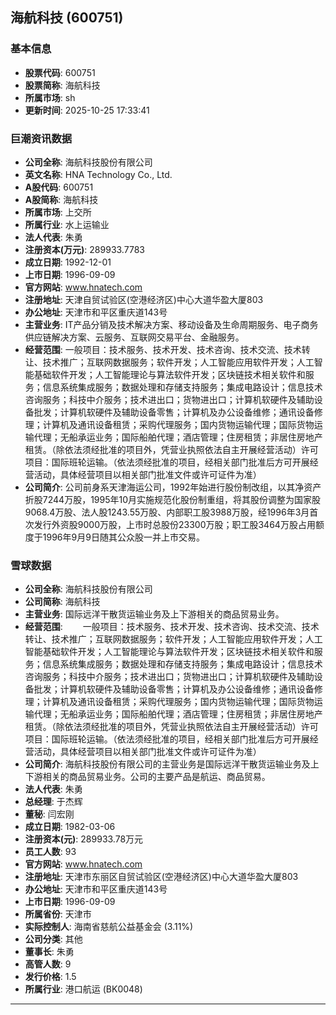 ## 海航科技 (600751)

### 基本信息

- **股票代码**: 600751
- **股票简称**: 海航科技
- **所属市场**: sh
- **更新时间**: 2025-10-25 17:33:41

### 巨潮资讯数据

- **公司全称**: 海航科技股份有限公司
- **英文名称**: HNA Technology Co., Ltd.
- **A股代码**: 600751
- **A股简称**: 海航科技
- **所属市场**: 上交所
- **所属行业**: 水上运输业
- **法人代表**: 朱勇
- **注册资本(万元)**: 289933.7783
- **成立日期**: 1992-12-01
- **上市日期**: 1996-09-09
- **官方网站**: www.hnatech.com
- **注册地址**: 天津自贸试验区(空港经济区)中心大道华盈大厦803
- **办公地址**: 天津市和平区重庆道143号
- **主营业务**: IT产品分销及技术解决方案、移动设备及生命周期服务、电子商务供应链解决方案、云服务、互联网交易平台、金融服务。
- **经营范围**: 一般项目：技术服务、技术开发、技术咨询、技术交流、技术转让、技术推广；互联网数据服务；软件开发；人工智能应用软件开发；人工智能基础软件开发；人工智能理论与算法软件开发；区块链技术相关软件和服务；信息系统集成服务；数据处理和存储支持服务；集成电路设计；信息技术咨询服务；科技中介服务；技术进出口；货物进出口；计算机软硬件及辅助设备批发；计算机软硬件及辅助设备零售；计算机及办公设备维修；通讯设备修理；计算机及通讯设备租赁；采购代理服务；国内货物运输代理；国际货物运输代理；无船承运业务；国际船舶代理；酒店管理；住房租赁；非居住房地产租赁。（除依法须经批准的项目外，凭营业执照依法自主开展经营活动）许可项目：国际班轮运输。（依法须经批准的项目，经相关部门批准后方可开展经营活动，具体经营项目以相关部门批准文件或许可证件为准）
- **公司简介**: 公司前身系天津海运公司，1992年始进行股份制改组，以其净资产折股7244万股，1995年10月实施规范化股份制重组，将其股份调整为国家股9068.4万股、法人股1243.55万股、内部职工股3988万股，经1996年3月首次发行外资股9000万股，上市时总股份23300万股；职工股3464万股占用额度于1996年9月9日随其公众股一并上市交易。

### 雪球数据

- **公司全称**: 海航科技股份有限公司
- **公司简称**: 海航科技
- **主营业务**: 国际远洋干散货运输业务及上下游相关的商品贸易业务。
- **经营范围**: 　　一般项目：技术服务、技术开发、技术咨询、技术交流、技术转让、技术推广；互联网数据服务；软件开发；人工智能应用软件开发；人工智能基础软件开发；人工智能理论与算法软件开发；区块链技术相关软件和服务；信息系统集成服务；数据处理和存储支持服务；集成电路设计；信息技术咨询服务；科技中介服务；技术进出口；货物进出口；计算机软硬件及辅助设备批发；计算机软硬件及辅助设备零售；计算机及办公设备维修；通讯设备修理；计算机及通讯设备租赁；采购代理服务；国内货物运输代理；国际货物运输代理；无船承运业务；国际船舶代理；酒店管理；住房租赁；非居住房地产租赁。（除依法须经批准的项目外，凭营业执照依法自主开展经营活动）许可项目：国际班轮运输。（依法须经批准的项目，经相关部门批准后方可开展经营活动，具体经营项目以相关部门批准文件或许可证件为准）
- **公司简介**: 海航科技股份有限公司的主营业务是国际远洋干散货运输业务及上下游相关的商品贸易业务。公司的主要产品是航运、商品贸易。
- **法人代表**: 朱勇
- **总经理**: 于杰辉
- **董秘**: 闫宏刚
- **成立日期**: 1982-03-06
- **注册资本(元)**: 289933.78万元
- **员工人数**: 93
- **官方网站**: www.hnatech.com
- **注册地址**: 天津市东丽区自贸试验区(空港经济区)中心大道华盈大厦803
- **办公地址**: 天津市和平区重庆道143号
- **上市日期**: 1996-09-09
- **所属省份**: 天津市
- **实际控制人**: 海南省慈航公益基金会 (3.11%)
- **公司分类**: 其他
- **董事长**: 朱勇
- **高管人数**: 9
- **发行价格**: 1.5
- **所属行业**: 港口航运 (BK0048)

---